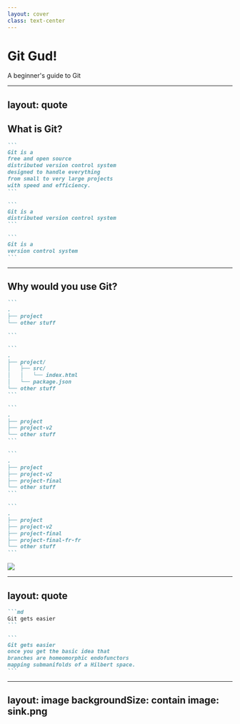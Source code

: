 ```yaml
---
layout: cover
class: text-center
---
```


# Git Gud!

A beginner's guide to Git

---
layout: quote
---

## What is Git?

````md magic-move
```
Git is a
free and open source
distributed version control system
designed to handle everything
from small to very large projects
with speed and efficiency.
```

```
Git is a 
distributed version control system
```

```
Git is a
version control system
```
````

---

## Why would you use Git?

````md magic-move
```
.
├── project
└── other stuff

```

```
.
├── project/
│   ├── src/
│   │   └── index.html
│   └── package.json
└── other stuff
```

```
.
├── project
├── project-v2
└── other stuff
```

```
.
├── project
├── project-v2
├── project-final
└── other stuff
```

```
.
├── project
├── project-v2
├── project-final
├── project-final-fr-fr
└── other stuff
```
````

<img src="/facepalm.png"
v-click="4"
style="max-width: 200px; margin: auto"
v-motion
:enter="{opacity: 1, transition: {delay: 700}}"
:initial="{opacity: 0}"
/>

---
layout: quote
---

````md magic-move
```md
Git gets easier 
```

```
Git gets easier
once you get the basic idea that
branches are homeomorphic endofunctors
mapping submanifolds of a Hilbert space.
```
````

---
layout: image
backgroundSize: contain
image: sink.png
---

<!-- porcelain vs plumbing -->